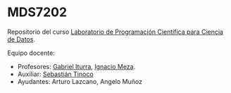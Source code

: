 # MDS7202

Repositorio del curso [Laboratorio de Programación Científica para Ciencia de Datos](https://github.com/MDS7202/MDS7202).

Equipo docente:

- Profesores: [Gabriel Iturra](https://giturra.cl/), [Ignacio Meza](https://github.com/Mezosky).
- Auxiliar: [Sebastián Tinoco](https://github.com/sebatinoco)
- Ayudantes: Arturo Lazcano, Angelo Muñoz